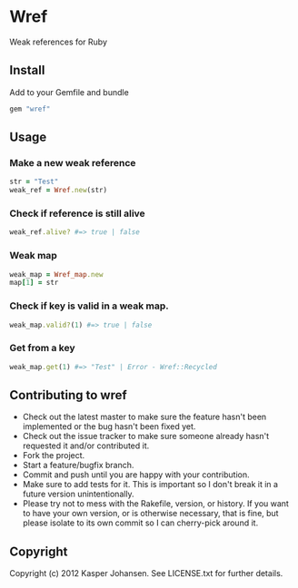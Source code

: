 # Wref

Weak references for Ruby

## Install

Add to your Gemfile and bundle

```ruby
gem "wref"
```

## Usage

### Make a new weak reference

```ruby
str = "Test"
weak_ref = Wref.new(str)
```

### Check if reference is still alive

```ruby
weak_ref.alive? #=> true | false
```

### Weak map

```ruby
weak_map = Wref_map.new
map[1] = str
```

### Check if key is valid in a weak map.

```ruby
weak_map.valid?(1) #=> true | false
```

### Get from a key

```ruby
weak_map.get(1) #=> "Test" | Error - Wref::Recycled
```

## Contributing to wref
 
* Check out the latest master to make sure the feature hasn't been implemented or the bug hasn't been fixed yet.
* Check out the issue tracker to make sure someone already hasn't requested it and/or contributed it.
* Fork the project.
* Start a feature/bugfix branch.
* Commit and push until you are happy with your contribution.
* Make sure to add tests for it. This is important so I don't break it in a future version unintentionally.
* Please try not to mess with the Rakefile, version, or history. If you want to have your own version, or is otherwise necessary, that is fine, but please isolate to its own commit so I can cherry-pick around it.

## Copyright

Copyright (c) 2012 Kasper Johansen. See LICENSE.txt for
further details.


